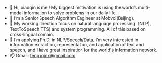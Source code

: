 - 👋 Hi, xiaoqin is me!! My biggest motivation is using the world’s multi-modal information to solve problems in our daily life.
- 🌱 I’m  a Senior Speech Algorithm Engineer at Mobvoi(Beijing).
- 👀 My working direction focus on natural language processing（NLP), TextToSpeech(TTS) and system programming. All of this based on cross-lingual domain. 
- 💞️ I’m applying Ph.D. in NLP/Speech/Data, I’m very interested in information extraction, representation, and application of text and speech, and I have great inspiration for the world's information network.
- 📫 Gmail: fengxqinx@gmail.com
